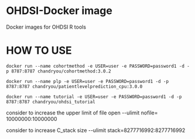 # OHDSI-Docker image

Docker images for OHDSI R tools
# HOW TO USE

```
docker run --name cohortmethod -e USER=user -e PASSWORD=password1 -d -p 8787:8787 chandryou/cohortmethod:3.0.2

docker run --name plp -e USER=user -e PASSWORD=password1 -d -p 8787:8787 chandryou/patientlevelprediction_cpu:3.0.0

docker run --name tutorial -e USER=user -e PASSWORD=password1 -d -p 8787:8787 chandryou/ohdsi_tutorial
```

consider to increase the upper limit of file open
--ulimit nofile= 10000000:10000000

consider to increase C_stack size
--ulimit stack=8277716992:8277716992
